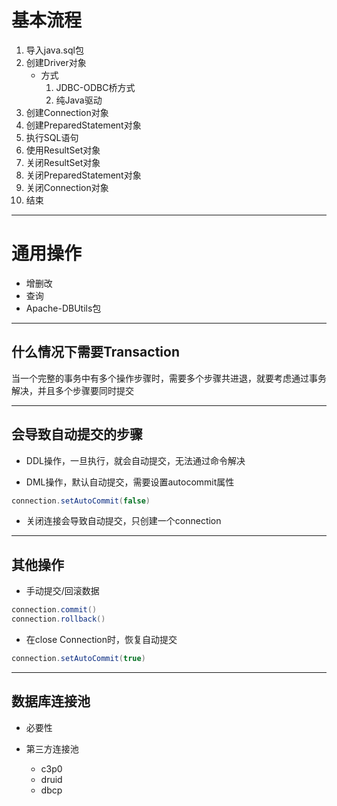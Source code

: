 
# 基本流程

1. 导入java.sql包
2. 创建Driver对象
	- 方式
		1. JDBC-ODBC桥方式
		2. 纯Java驱动
3. 创建Connection对象
4. 创建PreparedStatement对象
5. 执行SQL语句
6. 使用ResultSet对象
7. 关闭ResultSet对象
8. 关闭PreparedStatement对象
9. 关闭Connection对象
10. 结束

***

# 通用操作

- 增删改
- 查询
- Apache-DBUtils包

***

## 什么情况下需要Transaction

当一个完整的事务中有多个操作步骤时，需要多个步骤共进退，就要考虑通过事务解决，并且多个步骤要同时提交

***

## 会导致自动提交的步骤

- DDL操作，一旦执行，就会自动提交，无法通过命令解决

- DML操作，默认自动提交，需要设置autocommit属性

```Java
connection.setAutoCommit(false)
```

- 关闭连接会导致自动提交，只创建一个connection

***

## 其他操作

- 手动提交/回滚数据

``` Java
connection.commit()
connection.rollback()
```

 - 在close Connection时，恢复自动提交
 
```Java
connection.setAutoCommit(true)
```

***

## 数据库连接池

- 必要性
- 第三方连接池

	- c3p0
	- druid
	- dbcp

